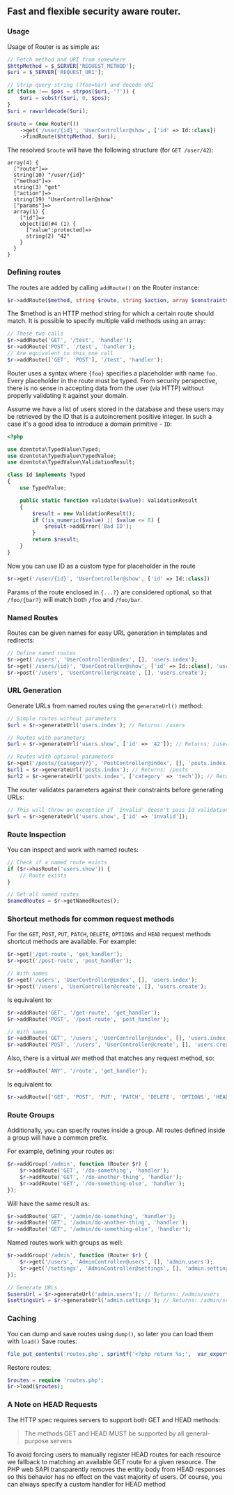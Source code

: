 ## Fast and flexible security aware router.


### Usage
Usage of Router is as simple as:

```php
// Fetch method and URI from somewhere
$httpMethod = $_SERVER['REQUEST_METHOD'];
$uri = $_SERVER['REQUEST_URI'];

// Strip query string (?foo=bar) and decode URI
if (false !== $pos = strpos($uri, '?')) {
    $uri = substr($uri, 0, $pos);
}
$uri = rawurldecode($uri);

$route = (new Router())
    ->get('/user/{id}', 'UserController@show', ['id' => Id::class])
    ->findRoute($httpMethod, $uri);
```
The resolved `$route` will have the following structure (for `GET /user/42`):
```
array(4) {
  ["route"]=>
  string(10) "/user/{id}"
  ["method"]=>
  string(3) "get"
  ["action"]=>
  string(19) "UserController@show"
  ["params"]=>
  array(1) {
    ["id"]=>
    object(Id)#4 (1) {
      ["value":protected]=>
      string(2) "42"
    }
  }
}
```


### Defining routes
The routes are added by calling `addRoute()` on the Router instance:

```php
$r->addRoute($method, string $route, string $action, array $constraints = [], ?string $name = null);
```
The $method is an HTTP method string for which a certain route should match. It is possible to specify multiple valid methods using an array:
```php
// These two calls
$r->addRoute('GET', '/test', 'handler');
$r->addRoute('POST', '/test', 'handler');
// Are equivalent to this one call
$r->addRoute(['GET', 'POST'], '/test', 'handler');
```
Router uses a syntax where `{foo}` specifies a placeholder with name `foo`. Every placeholder in the route must be typed. 
From security perspective, there is no sense in accepting data from the user (via HTTP) without properly validating it against your domain.

Assume we have a list of users stored in the database and these users may be retrieved by the ID that is a autoincrement
positive integer. In such a case it's a good idea to introduce a domain primitive - `ID`:

```php
<?php

use dzentota\TypedValue\Typed;
use dzentota\TypedValue\TypedValue;
use dzentota\TypedValue\ValidationResult;

class Id implements Typed
{
    use TypedValue;

    public static function validate($value): ValidationResult
    {
        $result = new ValidationResult();
        if (!is_numeric($value) || $value <= 0) {
            $result->addError('Bad ID');
        }
        return $result;
    }
}
```

Now you can use ID as a custom type for placeholder in the route

```php
$r->get('/user/{id}', 'UserController@show', ['id' => Id::class])
```

Params of the route enclosed in `{...?}` are considered optional, so that `/foo/{bar?}` will match both `/foo` and `/foo/bar`.

### Named Routes

Routes can be given names for easy URL generation in templates and redirects:

```php
// Define named routes
$r->get('/users', 'UserController@index', [], 'users.index');
$r->get('/users/{id}', 'UserController@show', ['id' => Id::class], 'users.show');
$r->post('/users', 'UserController@create', [], 'users.create');
```

### URL Generation

Generate URLs from named routes using the `generateUrl()` method:

```php
// Simple routes without parameters
$url = $r->generateUrl('users.index'); // Returns: /users

// Routes with parameters
$url = $r->generateUrl('users.show', ['id' => '42']); // Returns: /users/42

// Routes with optional parameters
$r->get('/posts/{category?}', 'PostController@index', [], 'posts.index');
$url1 = $r->generateUrl('posts.index'); // Returns: /posts
$url2 = $r->generateUrl('posts.index', ['category' => 'tech']); // Returns: /posts/tech
```

The router validates parameters against their constraints before generating URLs:

```php
// This will throw an exception if 'invalid' doesn't pass Id validation
$url = $r->generateUrl('users.show', ['id' => 'invalid']);
```

### Route Inspection

You can inspect and work with named routes:

```php
// Check if a named route exists
if ($r->hasRoute('users.show')) {
    // Route exists
}

// Get all named routes
$namedRoutes = $r->getNamedRoutes();
```

### Shortcut methods for common request methods
For the `GET`, `POST`, `PUT`, `PATCH`, `DELETE`, `OPTIONS` and `HEAD` request methods shortcut methods are available. 
For example:
```php
$r->get('/get-route', 'get_handler');
$r->post('/post-route', 'post_handler');

// With names
$r->get('/users', 'UserController@index', [], 'users.index');
$r->post('/users', 'UserController@create', [], 'users.create');
```
Is equivalent to:
```php
$r->addRoute('GET', '/get-route', 'get_handler');
$r->addRoute('POST', '/post-route', 'post_handler');

// With names
$r->addRoute('GET', '/users', 'UserController@index', [], 'users.index');
$r->addRoute('POST', '/users', 'UserController@create', [], 'users.create');
```
Also, there is a virtual `ANY` method that matches any request method, so:

```php
$r->addRoute('ANY', '/route', 'get_handler');
```
Is equivalent to:
```php
$r->addRoute(['GET', 'POST', 'PUT', 'PATCH', 'DELETE', 'OPTIONS', 'HEAD'], '/route', 'get_handler');
```
### Route Groups
Additionally, you can specify routes inside a group. All routes defined inside a group will have a common prefix.

For example, defining your routes as:

```php
$r->addGroup('/admin', function (Router $r) {
    $r->addRoute('GET', '/do-something', 'handler');
    $r->addRoute('GET', '/do-another-thing', 'handler');
    $r->addRoute('GET', '/do-something-else', 'handler');
});
```

Will have the same result as:

```php
$r->addRoute('GET', '/admin/do-something', 'handler');
$r->addRoute('GET', '/admin/do-another-thing', 'handler');
$r->addRoute('GET', '/admin/do-something-else', 'handler');
```

Named routes work with groups as well:

```php
$r->addGroup('/admin', function (Router $r) {
    $r->get('/users', 'AdminController@users', [], 'admin.users');
    $r->get('/settings', 'AdminController@settings', [], 'admin.settings');
});

// Generate URLs
$usersUrl = $r->generateUrl('admin.users'); // Returns: /admin/users
$settingsUrl = $r->generateUrl('admin.settings'); // Returns: /admin/settings
```

### Caching
You can dump and save routes using `dump()`, so later you can load them with `load()`
Save routes:
```php
file_put_contents('routes.php', sprintf('<?php return %s;',  var_export($r->dump(), true)));
```
Restore routes:
```php
$routes = require 'routes.php';
$r->load($routes);
```
### A Note on HEAD Requests
The HTTP spec requires servers to support both GET and HEAD methods:

> The methods GET and HEAD MUST be supported by all general-purpose servers

To avoid forcing users to manually register HEAD routes for each resource we fallback to matching an available GET route for a given resource.
The PHP web SAPI transparently removes the entity body from HEAD responses so this behavior has no effect on the vast majority of users. 
Of course, you can always specify a custom handler for HEAD method 